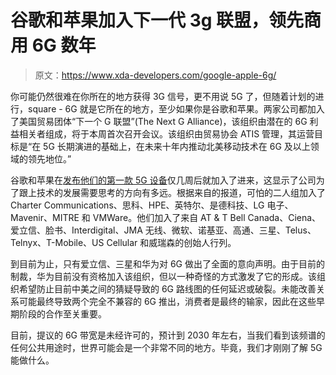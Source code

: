 # 谷歌和苹果加入下一代 3g 联盟，领先商用 6G 数年

> 原文：<https://www.xda-developers.com/google-apple-6g/>

你可能仍然很难在你所在的地方获得 3G 信号，更不用说 5G 了，但随着计划的进行，square - 6G 就是它所在的地方，至少如果你是谷歌和苹果。两家公司都加入了美国贸易团体“下一个 G 联盟”(The Next G Alliance)，该组织由潜在的 6G 利益相关者组成，将于本周首次召开会议。该组织由贸易协会 ATIS 管理，其运营目标是“在 5G 长期演进的基础上，在未来十年内推动北美移动技术在 6G 及以上领域的领先地位。”

谷歌和苹果在[发布他们的第一款 5G 设备](https://www.xda-developers.com/google-pixel-4a-5g-pixel-5-qualcomm-snapdragon-765g-launched/)仅几周后就加入了进来，这显示了公司为了跟上技术的发展需要思考的方向有多远。根据来自的报道，可怕的二人组加入了 Charter Communications、思科、HPE、英特尔、是德科技、LG 电子、Mavenir、MITRE 和 VMWare。他们加入了来自 AT & T Bell Canada、Ciena、爱立信、脸书、Interdigital、JMA 无线、微软、诺基亚、高通、三星、Telus、Telnyx、T-Mobile、US Cellular 和威瑞森的创始人行列。

到目前为止，只有爱立信、三星和华为对 6G 做出了全面的意向声明。由于目前的制裁，华为目前没有资格加入该组织，但以一种奇怪的方式激发了它的形成。该组织希望防止目前中美之间的猜疑导致的 6G 路线图的任何延迟或破裂。未能改善关系可能最终导致两个完全不兼容的 6G 推出，消费者是最终的输家，因此在这些早期阶段的合作至关重要。

目前，提议的 6G 带宽是未经许可的，预计到 2030 年左右，当我们看到该频谱的任何公共用途时，世界可能会是一个非常不同的地方。毕竟，我们才刚刚了解 5G 能做什么。